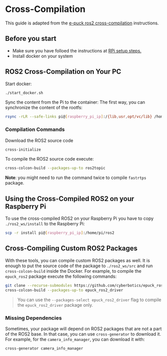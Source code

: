 # Cross-Compilation

This guide is adapted from the  [e-puck ros2 cross-compilation](https://github.com/cyberbotics/epuck_ros2/blob/master/installation/cross_compile/README.md) instructions.

## Before you start

- Make sure you have folloed the instructions at [RPi setup steps. ](https://github.com/TIERS/scalable-mav-swarm-with-ros2-batman-uwb/tree/main/rpi-setup)
- Install docker on your system

## ROS2 Cross-Compilation on Your PC

Start docker:
```bash
./start_docker.sh
```

Sync the content from the Pi to the container:
The first way, you can synchronize the content of the rootfs:
```bash
rsync -rLR --safe-links pi@[raspberry_pi_ip]:/{lib,usr,opt/vc/lib} /home/develop/rootfs
```

### Compilation Commands 

Download the ROS2 source code
```bash
cross-initialize
```

To compile the ROS2 source code execute:
```bash
cross-colcon-build --packages-up-to ros2topic
```
**Note**: you might need to run the command twice to compile `fastrtps` package.

## Using the Cross-Compiled ROS2 on your Raspberry Pi

To use the cross-compiled ROS2 on your Raspberry Pi you have to copy `./ros2_ws/install` to the Raspberry Pi:
```bash
scp -r install pi@[raspberry_pi_ip]:/home/pi/ros2
```

## Cross-Compiling Custom ROS2 Packages

With these tools, you can compile custom ROS2 packages as well.
It is enough to put the source code of the package to `./ros2_ws/src` and run `cross-colcon-build` inside the Docker.
For example, to compile the `epuck_ros2` package execute the following commands:

```bash
git clone --recurse-submodules https://github.com/cyberbotics/epuck_ros2.git src/epuck_ros2
cross-colcon-build --packages-up-to epuck_ros2_driver
```

> You can use the `--packages-select epuck_ros2_driver` flag to compile the `epuck_ros2_driver` package only.

### Missing Dependencies

Sometimes, your package will depend on ROS2 packages that are not a part of the ROS2 base.
In that case, you can use `cross-generator` to download it.
For example, for the `camera_info_manager`, you can download it with:
```bash
cross-generator camera_info_manager
```
